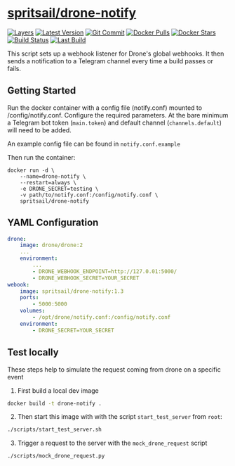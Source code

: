 [hub]: https://hub.docker.com/r/spritsail/drone-notify
[git]: https://github.com/spritsail/drone-notify
[drone]: https://drone.spritsail.io/spritsail/drone-notify
[mbdg]: https://microbadger.com/images/spritsail/drone-notify

# [spritsail/drone-notify][hub]

[![Layers](https://images.microbadger.com/badges/image/spritsail/drone-notify.svg)][mbdg]
[![Latest Version](https://images.microbadger.com/badges/version/spritsail/drone-notify.svg)][hub]
[![Git Commit](https://images.microbadger.com/badges/commit/spritsail/drone-notify.svg)][git]
[![Docker Pulls](https://img.shields.io/docker/pulls/spritsail/drone-notify.svg)][hub]
[![Docker Stars](https://img.shields.io/docker/stars/spritsail/drone-notify.svg)][hub]
[![Build Status](https://drone.spritsail.io/api/badges/spritsail/drone-notify/status.svg)][drone]
[![Last Build](https://api.spritsail.io/badge/lastbuild/spritsail/drone-notify:latest)][drone]

This script sets up a webhook listener for Drone's global webhooks. It then sends a notification to a Telegram channel every time a build passes or fails.

## Getting Started

Run the docker container with a config file (notify.conf) mounted to /config/notify.conf. Configure the required parameters. At the bare minimum a Telegram bot token (`main.token`) and default channel (`channels.default`) will need to be added.

An example config file can be found in `notify.conf.example`

Then run the container:

```shell
docker run -d \
    --name=drone-notify \
    --restart=always \
    -e DRONE_SECRET=testing \
    -v path/to/notify.conf:/config/notify.conf \
    spritsail/drone-notify
```

## YAML Configuration
```yaml
drone:
    image: drone/drone:2
    ...
    environment:
        ...
        - DRONE_WEBHOOK_ENDPOINT=http://127.0.01:5000/
        - DRONE_WEBHOOK_SECRET=YOUR_SECRET
webook:
    image: spritsail/drone-notify:1.3
    ports:
        - 5000:5000
    volumes:
        - /opt/drone/notify.conf:/config/notify.conf
    environment:
        - DRONE_SECRET=YOUR_SECRET
```

## Test locally
These steps help to simulate the request coming from drone on a specific event

1. First build a local dev image
```sh
docker build -t drone-notify .
```

2. Then start this image with with the script `start_test_server` from `root`:
```sh
./scripts/start_test_server.sh
```

3. Trigger a request to the server with the `mock_drone_request` script
```sh
./scripts/mock_drone_request.py
```